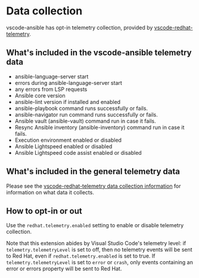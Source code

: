 # Data collection

vscode-ansible has opt-in telemetry collection, provided by
[vscode-redhat-telemetry](https://github.com/redhat-developer/vscode-redhat-telemetry).

## What's included in the vscode-ansible telemetry data

- ansible-language-server start
- errors during ansible-language-server start
- any errors from LSP requests
- Ansible core version
- ansible-lint version if installed and enabled
- ansible-playbook command runs successfully or fails.
- ansible-navigator run command runs successfully or fails.
- Ansible vault (ansible-vault) command run in case it fails.
- Resync Ansible inventory (ansible-inventory) command run in case it fails.
- Execution environment enabled or disabled
- Ansible Lightspeed enabled or disabled
- Ansible Lightspeed code assist enabled or disabled

## What's included in the general telemetry data

Please see the
[vscode-redhat-telemetry data collection information](https://github.com/redhat-developer/vscode-redhat-telemetry/blob/HEAD/USAGE_DATA.md)
for information on what data it collects.

## How to opt-in or out

Use the `redhat.telemetry.enabled` setting to enable or disable telemetry
collection.

Note that this extension abides by Visual Studio Code's telemetry level: if
`telemetry.telemetryLevel` is set to off, then no telemetry events will be sent
to Red Hat, even if `redhat.telemetry.enabled` is set to true. If
`telemetry.telemetryLevel` is set to `error` or `crash`, only events containing
an error or errors property will be sent to Red Hat.
